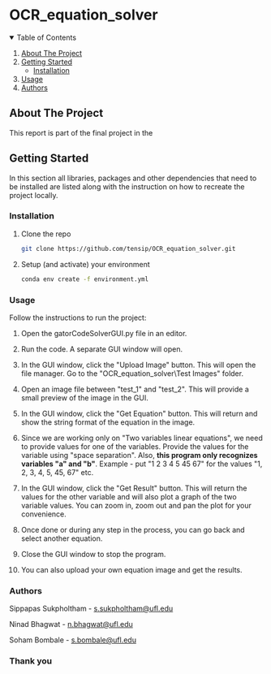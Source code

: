 # OCR_equation_solver

<!-- TABLE OF CONTENTS -->
<details open="open">
  <summary>Table of Contents</summary>
  <ol>
    <li>
      <a href="#about-the-project">About The Project</a>
    </li>
    <li>
      <a href="#getting-started">Getting Started</a>
      <ul>
        <li><a href="#installation">Installation</a></li>
      </ul>
    </li>
    <li><a href="#usage">Usage</a></li>
    <li><a href="#authors">Authors</a></li>
  </ol>
</details>

<!-- ABOUT THE PROJECT -->
## About The Project

This report is part of the final project in the

<!-- GETTING STARTED -->
## Getting Started

In this section all libraries, packages and other dependencies that need to be installed are listed along with the instruction on how to recreate the project locally. 

### Installation

1. Clone the repo
   ```sh
   git clone https://github.com/tensip/OCR_equation_solver.git
   ```
   
2. Setup (and activate) your environment
   ```sh
   conda env create -f environment.yml
   ```

### Usage

Follow the instructions to run the project:

1) Open the gatorCodeSolverGUI.py file in an editor.

2) Run the code. A separate GUI window will open.

3) In the GUI window, click the "Upload Image" button. This will open the file manager. Go to the "OCR_equation_solver\Test Images" folder.

4) Open an image file between "test_1" and "test_2". This will provide a small preview of the image in the GUI.

5) In the GUI window, click the "Get Equation" button. This will return and show the string format of the equation in the image.

6) Since we are working only on "Two variables linear equations", we need to provide values for one of the variables. Provide the values for the variable using "space separation". Also, **this program only recognizes variables "a" and "b"**.
   Example - put "1 2 3 4 5 45 67" for the values "1, 2, 3, 4, 5, 45, 67" etc.
   
7) In the GUI window, click the "Get Result" button. This will return the values for the other variable and will also plot a graph of the two variable values. You can zoom in, zoom out and pan the plot for your convenience.

8) Once done or during any step in the process, you can go back and select another equation.

9) Close the GUI window to stop the program.

10) You can also upload your own equation image and get the results.

### Authors

Sippapas Sukpholtham - s.sukpholtham@ufl.edu

Ninad Bhagwat - n.bhagwat@ufl.edu

Soham Bombale - s.bombale@ufl.edu

### Thank you
